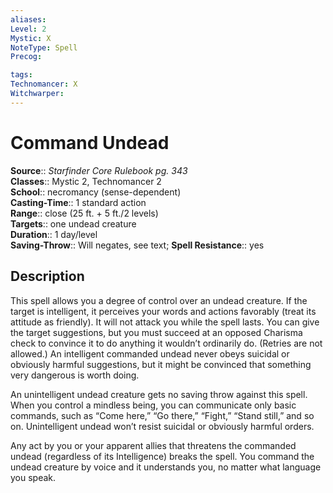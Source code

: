 ```yaml
---
aliases: 
Level: 2
Mystic: X
NoteType: Spell
Precog: 

tags: 
Technomancer: X
Witchwarper: 
---
```


# Command Undead

**Source**:: _Starfinder Core Rulebook pg. 343_  
**Classes**:: Mystic 2, Technomancer 2  
**School**:: necromancy (sense-dependent)  
**Casting-Time**:: 1 standard action  
**Range**:: close (25 ft. + 5 ft./2 levels)  
**Targets**:: one undead creature  
**Duration**:: 1 day/level  
**Saving-Throw**:: Will negates, see text;
**Spell Resistance**:: yes

## Description

This spell allows you a degree of control over an undead creature. If the target is intelligent, it perceives your words and actions favorably (treat its attitude as friendly). It will not attack you while the spell lasts. You can give the target suggestions, but you must succeed at an opposed Charisma check to convince it to do anything it wouldn’t ordinarily do. (Retries are not allowed.) An intelligent commanded undead never obeys suicidal or obviously harmful suggestions, but it might be convinced that something very dangerous is worth doing.

An unintelligent undead creature gets no saving throw against this spell. When you control a mindless being, you can communicate only basic commands, such as “Come here,” “Go there,” “Fight,” “Stand still,” and so on. Unintelligent undead won’t resist suicidal or obviously harmful orders.

Any act by you or your apparent allies that threatens the commanded undead (regardless of its Intelligence) breaks the spell. You command the undead creature by voice and it understands you, no matter what language you speak.
